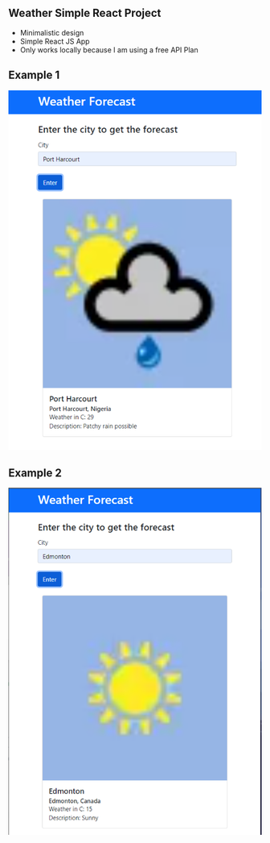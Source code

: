 ## Weather Simple React Project

- Minimalistic design 
- Simple React JS App
- Only works locally because I am using a free API Plan

## Example 1
 ![Github Photo 1](/public/assets/E1.PNG)
## Example 2
 ![Github Photo 2](/public/assets/E2.PNG)
